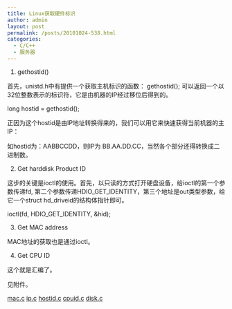 ```yaml
---
title: Linux获取硬件标识
author: admin
layout: post
permalink: /posts/20101024-538.html
categories:
  - C/C++
  - 服务器
---
```

1. gethostid()

首先，unistd.h中有提供一个获取主机标识的函数： gethostid(); 可以返回一个以32位整数表示的标识符，它是由机器的IP经过移位后得到的。

long hostid = gethostid();

正因为这个hostid是由IP地址转换得来的，我们可以用它来快速获得当前机器的主IP：

如hostid为：AABBCCDD，则IP为 BB.AA.DD.CC，当然各个部分还得转换成二进制数。

2. Get harddisk Product ID

这步的关键是ioctl的使用。首先，以只读的方式打开硬盘设备，给ioctl的第一个参数传递fd, 第二个参数传递HDIO\_GET\_IDENTITY，第三个地址是out类型参数，给它一个struct hd_driveid的结构体指针即可。

ioctl(fd, HDIO\_GET\_IDENTITY, &hid);

3. Get MAC address

MAC地址的获取也是通过ioctl。

4. Get CPU ID

这个就是汇编了。

见附件。

[mac.c][1] [ip.c][2] [hostid.c][3] [cpuid.c][4] [disk.c][5]

 [1]: /uploads/2010/10/mac.c
 [2]: /uploads/2010/10/ip.c
 [3]: /uploads/2010/10/hostid.c
 [4]: /uploads/2010/10/cpuid.c
 [5]: /uploads/2010/10/disk.c